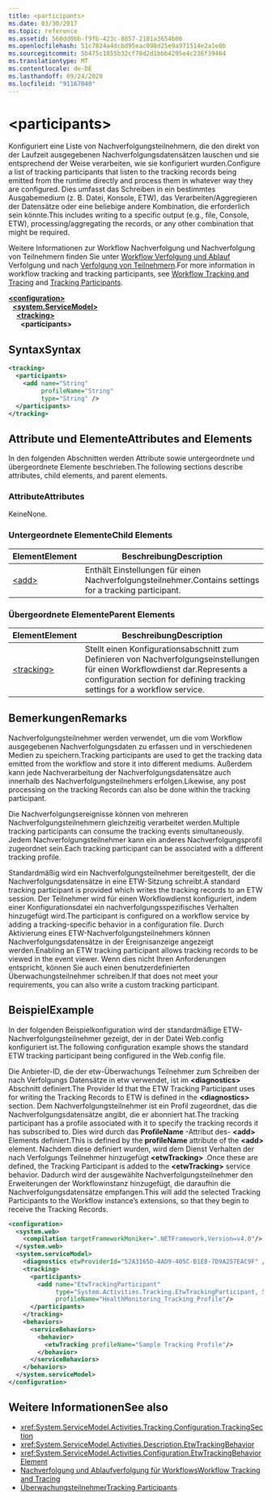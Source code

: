 ```yaml
---
title: <participants>
ms.date: 03/30/2017
ms.topic: reference
ms.assetid: 560dd0bb-f9fb-423c-8857-2101a3654b06
ms.openlocfilehash: 51c7824a4dcbd95eac098d25e9a971514e2a1e0b
ms.sourcegitcommit: 5b475c1855b32cf78d2d1bbb4295e4c236f39464
ms.translationtype: MT
ms.contentlocale: de-DE
ms.lasthandoff: 09/24/2020
ms.locfileid: "91167040"
---
```

# \<participants>

<span data-ttu-id="eb96a-101">Konfiguriert eine Liste von Nachverfolgungsteilnehmern, die den direkt von der Laufzeit ausgegebenen Nachverfolgungsdatensätzen lauschen und sie entsprechend der Weise verarbeiten, wie sie konfiguriert wurden.</span><span class="sxs-lookup"><span data-stu-id="eb96a-101">Configure a list of tracking participants that listen to the tracking records being emitted from the runtime directly and process them in whatever way they are configured.</span></span> <span data-ttu-id="eb96a-102">Dies umfasst das Schreiben in ein bestimmtes Ausgabemedium (z. B. Datei, Konsole, ETW), das Verarbeiten/Aggregieren der Datensätze oder eine beliebige andere Kombination, die erforderlich sein könnte.</span><span class="sxs-lookup"><span data-stu-id="eb96a-102">This includes writing to a specific output (e.g., file, Console, ETW), processing/aggregating the records, or any other combination that might be required.</span></span>  
  
 <span data-ttu-id="eb96a-103">Weitere Informationen zur Workflow Nachverfolgung und Nachverfolgung von Teilnehmern finden Sie unter [Workflow Verfolgung und Ablauf](../../../windows-workflow-foundation/workflow-tracking-and-tracing.md) Verfolgung und nach [Verfolgung von Teilnehmern](../../../windows-workflow-foundation/tracking-participants.md).</span><span class="sxs-lookup"><span data-stu-id="eb96a-103">For more information in workflow tracking and tracking participants, see [Workflow Tracking and Tracing](../../../windows-workflow-foundation/workflow-tracking-and-tracing.md) and [Tracking Participants](../../../windows-workflow-foundation/tracking-participants.md).</span></span>  
  
[**\<configuration>**](../configuration-element.md)\
&nbsp;&nbsp;[**\<system.ServiceModel>**](system-servicemodel-of-workflow.md)\
&nbsp;&nbsp;&nbsp;&nbsp;[**\<tracking>**](tracking.md)\
&nbsp;&nbsp;&nbsp;&nbsp;&nbsp;&nbsp;**\<participants>**  
  
## <a name="syntax"></a><span data-ttu-id="eb96a-104">Syntax</span><span class="sxs-lookup"><span data-stu-id="eb96a-104">Syntax</span></span>  
  
```xml
<tracking>
  <participants>
    <add name="String"
         profileName="String"
         type="String" />
  </participants>
</tracking>
```  
  
## <a name="attributes-and-elements"></a><span data-ttu-id="eb96a-105">Attribute und Elemente</span><span class="sxs-lookup"><span data-stu-id="eb96a-105">Attributes and Elements</span></span>  

 <span data-ttu-id="eb96a-106">In den folgenden Abschnitten werden Attribute sowie untergeordnete und übergeordnete Elemente beschrieben.</span><span class="sxs-lookup"><span data-stu-id="eb96a-106">The following sections describe attributes, child elements, and parent elements.</span></span>  
  
### <a name="attributes"></a><span data-ttu-id="eb96a-107">Attribute</span><span class="sxs-lookup"><span data-stu-id="eb96a-107">Attributes</span></span>  

 <span data-ttu-id="eb96a-108">Keine</span><span class="sxs-lookup"><span data-stu-id="eb96a-108">None.</span></span>  
  
### <a name="child-elements"></a><span data-ttu-id="eb96a-109">Untergeordnete Elemente</span><span class="sxs-lookup"><span data-stu-id="eb96a-109">Child Elements</span></span>  
  
|<span data-ttu-id="eb96a-110">Element</span><span class="sxs-lookup"><span data-stu-id="eb96a-110">Element</span></span>|<span data-ttu-id="eb96a-111">Beschreibung</span><span class="sxs-lookup"><span data-stu-id="eb96a-111">Description</span></span>|  
|-------------|-----------------|  
|[\<add>](add-of-participants.md)|<span data-ttu-id="eb96a-112">Enthält Einstellungen für einen Nachverfolgungsteilnehmer.</span><span class="sxs-lookup"><span data-stu-id="eb96a-112">Contains settings for a tracking participant.</span></span>|  
  
### <a name="parent-elements"></a><span data-ttu-id="eb96a-113">Übergeordnete Elemente</span><span class="sxs-lookup"><span data-stu-id="eb96a-113">Parent Elements</span></span>  
  
|<span data-ttu-id="eb96a-114">Element</span><span class="sxs-lookup"><span data-stu-id="eb96a-114">Element</span></span>|<span data-ttu-id="eb96a-115">Beschreibung</span><span class="sxs-lookup"><span data-stu-id="eb96a-115">Description</span></span>|  
|-------------|-----------------|  
|[\<tracking>](tracking.md)|<span data-ttu-id="eb96a-116">Stellt einen Konfigurationsabschnitt zum Definieren von Nachverfolgungseinstellungen für einen Workflowdienst dar.</span><span class="sxs-lookup"><span data-stu-id="eb96a-116">Represents a configuration section for defining tracking settings for a workflow service.</span></span>|  
  
## <a name="remarks"></a><span data-ttu-id="eb96a-117">Bemerkungen</span><span class="sxs-lookup"><span data-stu-id="eb96a-117">Remarks</span></span>  

 <span data-ttu-id="eb96a-118">Nachverfolgungsteilnehmer werden verwendet, um die vom Workflow ausgegebenen Nachverfolgungsdaten zu erfassen und in verschiedenen Medien zu speichern.</span><span class="sxs-lookup"><span data-stu-id="eb96a-118">Tracking participants are used to get the tracking data emitted from the workflow and store it into different mediums.</span></span> <span data-ttu-id="eb96a-119">Außerdem kann jede Nachverarbeitung der Nachverfolgungsdatensätze auch innerhalb des Nachverfolgungsteilnehmers erfolgen.</span><span class="sxs-lookup"><span data-stu-id="eb96a-119">Likewise, any post processing on the tracking Records can also be done within the tracking participant.</span></span>  
  
 <span data-ttu-id="eb96a-120">Die Nachverfolgungsereignisse können von mehreren Nachverfolgungsteilnehmern gleichzeitig verarbeitet werden.</span><span class="sxs-lookup"><span data-stu-id="eb96a-120">Multiple tracking participants can consume the tracking events simultaneously.</span></span> <span data-ttu-id="eb96a-121">Jedem Nachverfolgungsteilnehmer kann ein anderes Nachverfolgungsprofil zugeordnet sein.</span><span class="sxs-lookup"><span data-stu-id="eb96a-121">Each tracking participant can be associated with a different tracking profile.</span></span>  
  
 <span data-ttu-id="eb96a-122">Standardmäßig wird ein Nachverfolgungsteilnehmer bereitgestellt, der die Nachverfolgungsdatensätze in eine ETW-Sitzung schreibt.</span><span class="sxs-lookup"><span data-stu-id="eb96a-122">A standard tracking participant is provided which writes the tracking records to an ETW session.</span></span> <span data-ttu-id="eb96a-123">Der Teilnehmer wird für einen Workflowdienst konfiguriert, indem einer Konfigurationsdatei ein nachverfolgungsspezifisches Verhalten hinzugefügt wird.</span><span class="sxs-lookup"><span data-stu-id="eb96a-123">The participant is configured on a workflow service by adding a tracking-specific behavior in a configuration file.</span></span> <span data-ttu-id="eb96a-124">Durch Aktivierung eines ETW-Nachverfolgungsteilnehmers können Nachverfolgungsdatensätze in der Ereignisanzeige angezeigt werden.</span><span class="sxs-lookup"><span data-stu-id="eb96a-124">Enabling an ETW tracking participant allows tracking records to be viewed in the event viewer.</span></span> <span data-ttu-id="eb96a-125">Wenn dies nicht Ihren Anforderungen entspricht, können Sie auch einen benutzerdefinierten Überwachungsteilnehmer schreiben.</span><span class="sxs-lookup"><span data-stu-id="eb96a-125">If that does not meet your requirements, you can also write a custom tracking participant.</span></span>  
  
## <a name="example"></a><span data-ttu-id="eb96a-126">Beispiel</span><span class="sxs-lookup"><span data-stu-id="eb96a-126">Example</span></span>  

 <span data-ttu-id="eb96a-127">In der folgenden Beispielkonfiguration wird der standardmäßige ETW-Nachverfolgungsteilnehmer gezeigt, der in der Datei Web.config konfiguriert ist.</span><span class="sxs-lookup"><span data-stu-id="eb96a-127">The following configuration example shows the standard ETW tracking participant being configured in the Web.config file.</span></span>  
  
 <span data-ttu-id="eb96a-128">Die Anbieter-ID, die der etw-Überwachungs Teilnehmer zum Schreiben der nach Verfolgungs Datensätze in etw verwendet, ist im **\<diagnostics>** Abschnitt definiert.</span><span class="sxs-lookup"><span data-stu-id="eb96a-128">The Provider Id that the ETW Tracking Participant uses for writing the Tracking Records to ETW is defined in the **\<diagnostics>** section.</span></span> <span data-ttu-id="eb96a-129">Dem Nachverfolgungsteilnehmer ist ein Profil zugeordnet, das die Nachverfolgungsdatensätze angibt, die er abonniert hat.</span><span class="sxs-lookup"><span data-stu-id="eb96a-129">The tracking participant has a profile associated with it to specify the tracking records it has subscribed to.</span></span> <span data-ttu-id="eb96a-130">Dies wird durch das **ProfileName** -Attribut des- **\<add>** Elements definiert.</span><span class="sxs-lookup"><span data-stu-id="eb96a-130">This is defined by the **profileName** attribute of the **\<add>** element.</span></span> <span data-ttu-id="eb96a-131">Nachdem diese definiert wurden, wird dem Dienst Verhalten der nach Verfolgungs Teilnehmer hinzugefügt **\<etwTracking>** .</span><span class="sxs-lookup"><span data-stu-id="eb96a-131">Once these are defined, the Tracking Participant is added to the **\<etwTracking>** service behavior.</span></span> <span data-ttu-id="eb96a-132">Dadurch wird der ausgewählte Nachverfolgungsteilnehmer den Erweiterungen der Workflowinstanz hinzugefügt, die daraufhin die Nachverfolgungsdatensätze empfangen.</span><span class="sxs-lookup"><span data-stu-id="eb96a-132">This will add the selected Tracking Participants to the Workflow instance’s extensions, so that they begin to receive the Tracking Records.</span></span>  
  
```xml
<configuration>
  <system.web>
    <compilation targetFrameworkMoniker=".NETFramework,Version=v4.0"/>
  </system.web>
  <system.serviceModel>
    <diagnostics etwProviderId="52A3165D-4AD9-405C-B1E8-7D9A257EAC9F" />
    <tracking>
      <participants>
        <add name="EtwTrackingParticipant"
             type="System.Activities.Tracking.EtwTrackingParticipant, System.Activities, Version=4.0.0.0, Culture=neutral, PublicKeyToken=31bf3856ad364e35"
             profileName="HealthMonitoring_Tracking_Profile"/>
      </participants>
    </tracking>
    <behaviors>
      <serviceBehaviors>
        <behavior>
          <etwTracking profileName="Sample Tracking Profile"/>  
        </behavior>
      </serviceBehaviors>
    </behaviors>
  </system.serviceModel>
</configuration>  
```  
  
## <a name="see-also"></a><span data-ttu-id="eb96a-133">Weitere Informationen</span><span class="sxs-lookup"><span data-stu-id="eb96a-133">See also</span></span>

- <xref:System.ServiceModel.Activities.Tracking.Configuration.TrackingSection>
- <xref:System.ServiceModel.Activities.Description.EtwTrackingBehavior>
- <xref:System.ServiceModel.Activities.Configuration.EtwTrackingBehaviorElement>
- [<span data-ttu-id="eb96a-134">Nachverfolgung und Ablaufverfolgung für Workflows</span><span class="sxs-lookup"><span data-stu-id="eb96a-134">Workflow Tracking and Tracing</span></span>](../../../windows-workflow-foundation/workflow-tracking-and-tracing.md)
- [<span data-ttu-id="eb96a-135">Überwachungsteilnehmer</span><span class="sxs-lookup"><span data-stu-id="eb96a-135">Tracking Participants</span></span>](../../../windows-workflow-foundation/tracking-participants.md)
